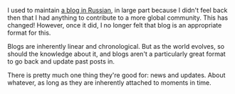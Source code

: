 ---
---

I used to maintain [a blog in Russian](https://dside.ru/blog), in large part because I didn't feel back then that I had anything to contribute to a more global community. This has changed! However, once it did, I no longer felt that blog is an appropriate format for this.

Blogs are inherently linear and chronological. But as the world evolves, so should the knowledge about it, and blogs aren't a particularly great format to go back and update past posts in.

There is pretty much one thing they're good for: news and updates. About whatever, as long as they are inherently attached to moments in time.
